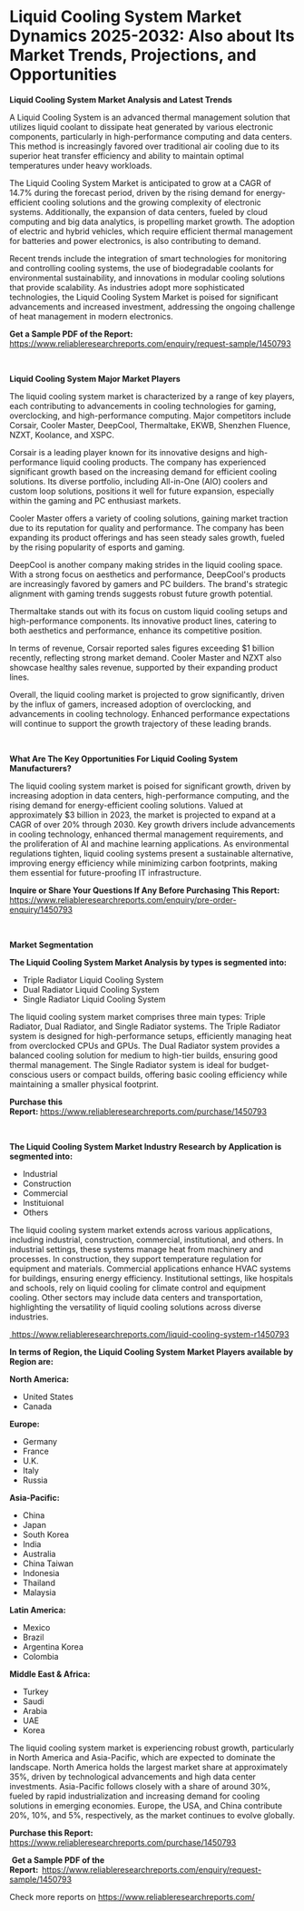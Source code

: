 <p><h1>Liquid Cooling System Market Dynamics 2025-2032: Also about Its Market Trends, Projections, and Opportunities</h1></p><p><strong>Liquid Cooling System Market Analysis and Latest Trends</strong></p>
<p><p>A Liquid Cooling System is an advanced thermal management solution that utilizes liquid coolant to dissipate heat generated by various electronic components, particularly in high-performance computing and data centers. This method is increasingly favored over traditional air cooling due to its superior heat transfer efficiency and ability to maintain optimal temperatures under heavy workloads.</p><p>The Liquid Cooling System Market is anticipated to grow at a CAGR of 14.7% during the forecast period, driven by the rising demand for energy-efficient cooling solutions and the growing complexity of electronic systems. Additionally, the expansion of data centers, fueled by cloud computing and big data analytics, is propelling market growth. The adoption of electric and hybrid vehicles, which require efficient thermal management for batteries and power electronics, is also contributing to demand.</p><p>Recent trends include the integration of smart technologies for monitoring and controlling cooling systems, the use of biodegradable coolants for environmental sustainability, and innovations in modular cooling solutions that provide scalability. As industries adopt more sophisticated technologies, the Liquid Cooling System Market is poised for significant advancements and increased investment, addressing the ongoing challenge of heat management in modern electronics.</p></p>
<p><strong>Get a Sample PDF of the Report:&nbsp;</strong> <a href="https://www.reliableresearchreports.com/enquiry/request-sample/1450793?utm_campaign=3030&utm_medium=2&utm_source=Github&utm_content=ia&utm_term=11042025&utm_id=liquid-cooling-system">https://www.reliableresearchreports.com/enquiry/request-sample/1450793</a></p>
<p>&nbsp;</p>
<p><strong>Liquid Cooling System Major Market Players</strong></p>
<p><p>The liquid cooling system market is characterized by a range of key players, each contributing to advancements in cooling technologies for gaming, overclocking, and high-performance computing. Major competitors include Corsair, Cooler Master, DeepCool, Thermaltake, EKWB, Shenzhen Fluence, NZXT, Koolance, and XSPC.</p><p>Corsair is a leading player known for its innovative designs and high-performance liquid cooling products. The company has experienced significant growth based on the increasing demand for efficient cooling solutions. Its diverse portfolio, including All-in-One (AIO) coolers and custom loop solutions, positions it well for future expansion, especially within the gaming and PC enthusiast markets.</p><p>Cooler Master offers a variety of cooling solutions, gaining market traction due to its reputation for quality and performance. The company has been expanding its product offerings and has seen steady sales growth, fueled by the rising popularity of esports and gaming.</p><p>DeepCool is another company making strides in the liquid cooling space. With a strong focus on aesthetics and performance, DeepCool's products are increasingly favored by gamers and PC builders. The brand's strategic alignment with gaming trends suggests robust future growth potential.</p><p>Thermaltake stands out with its focus on custom liquid cooling setups and high-performance components. Its innovative product lines, catering to both aesthetics and performance, enhance its competitive position.</p><p>In terms of revenue, Corsair reported sales figures exceeding $1 billion recently, reflecting strong market demand. Cooler Master and NZXT also showcase healthy sales revenue, supported by their expanding product lines.</p><p>Overall, the liquid cooling market is projected to grow significantly, driven by the influx of gamers, increased adoption of overclocking, and advancements in cooling technology. Enhanced performance expectations will continue to support the growth trajectory of these leading brands.</p></p>
<p>&nbsp;</p>
<p><strong>What Are The Key Opportunities For Liquid Cooling System Manufacturers?</strong></p>
<p><p>The liquid cooling system market is poised for significant growth, driven by increasing adoption in data centers, high-performance computing, and the rising demand for energy-efficient cooling solutions. Valued at approximately $3 billion in 2023, the market is projected to expand at a CAGR of over 20% through 2030. Key growth drivers include advancements in cooling technology, enhanced thermal management requirements, and the proliferation of AI and machine learning applications. As environmental regulations tighten, liquid cooling systems present a sustainable alternative, improving energy efficiency while minimizing carbon footprints, making them essential for future-proofing IT infrastructure.</p></p>
<p><strong>Inquire or Share Your Questions If Any Before Purchasing This Report:</strong> <a href="https://www.reliableresearchreports.com/enquiry/pre-order-enquiry/1450793?utm_campaign=3030&utm_medium=2&utm_source=Github&utm_content=ia&utm_term=11042025&utm_id=liquid-cooling-system">https://www.reliableresearchreports.com/enquiry/pre-order-enquiry/1450793</a></p>
<p>&nbsp;</p>
<p><strong>Market Segmentation</strong></p>
<p><strong>The Liquid Cooling System Market Analysis by types is segmented into:</strong></p>
<p><ul><li>Triple Radiator Liquid Cooling System</li><li>Dual Radiator Liquid Cooling System</li><li>Single Radiator Liquid Cooling System</li></ul></p>
<p><p>The liquid cooling system market comprises three main types: Triple Radiator, Dual Radiator, and Single Radiator systems. The Triple Radiator system is designed for high-performance setups, efficiently managing heat from overclocked CPUs and GPUs. The Dual Radiator system provides a balanced cooling solution for medium to high-tier builds, ensuring good thermal management. The Single Radiator system is ideal for budget-conscious users or compact builds, offering basic cooling efficiency while maintaining a smaller physical footprint.</p></p>
<p><strong>Purchase this Report:&nbsp;</strong><a href="https://www.reliableresearchreports.com/purchase/1450793?utm_campaign=3030&utm_medium=2&utm_source=Github&utm_content=ia&utm_term=11042025&utm_id=liquid-cooling-system">https://www.reliableresearchreports.com/purchase/1450793</a></p>
<p>&nbsp;</p>
<p><strong>The Liquid Cooling System Market Industry Research by Application is segmented into:</strong></p>
<p><ul><li>Industrial</li><li>Construction</li><li>Commercial</li><li>Instituional</li><li>Others</li></ul></p>
<p><p>The liquid cooling system market extends across various applications, including industrial, construction, commercial, institutional, and others. In industrial settings, these systems manage heat from machinery and processes. In construction, they support temperature regulation for equipment and materials. Commercial applications enhance HVAC systems for buildings, ensuring energy efficiency. Institutional settings, like hospitals and schools, rely on liquid cooling for climate control and equipment cooling. Other sectors may include data centers and transportation, highlighting the versatility of liquid cooling solutions across diverse industries.</p></p>
<p><a href="https://www.reliableresearchreports.com/liquid-cooling-system-r1450793?utm_campaign=3030&utm_medium=2&utm_source=Github&utm_content=ia&utm_term=11042025&utm_id=liquid-cooling-system">&nbsp;https://www.reliableresearchreports.com/liquid-cooling-system-r1450793</a></p>
<p><strong>In terms of Region, the Liquid Cooling System Market Players available by Region are:</strong></p>
<p>
    <p> <strong> North America: </strong>
        <ul>
            <li>United States</li>
            <li>Canada</li>
        </ul>
        </p> 
    <p> <strong> Europe: </strong>
        <ul>
            <li>Germany</li>
            <li>France</li>
            <li>U.K.</li>
            <li>Italy</li>
            <li>Russia</li>
        </ul>
        </p> 
    <p> <strong> Asia-Pacific: </strong>
        <ul>
            <li>China</li>
            <li>Japan</li>
            <li>South Korea</li>
            <li>India</li>
            <li>Australia</li>
            <li>China Taiwan</li>
            <li>Indonesia</li>
            <li>Thailand</li>
            <li>Malaysia</li>
        </ul>
        </p> 
    <p> <strong> Latin America: </strong>
        <ul>
            <li>Mexico</li>
            <li>Brazil</li>
            <li>Argentina Korea</li>
            <li>Colombia</li>
        </ul>
        </p> 
    <p> <strong> Middle East & Africa: </strong>
        <ul>
            <li>Turkey</li>
            <li>Saudi</li>
            <li>Arabia</li>
            <li>UAE</li>
            <li>Korea</li>
        </ul>
    </p>
    </p>
<p><p>The liquid cooling system market is experiencing robust growth, particularly in North America and Asia-Pacific, which are expected to dominate the landscape. North America holds the largest market share at approximately 35%, driven by technological advancements and high data center investments. Asia-Pacific follows closely with a share of around 30%, fueled by rapid industrialization and increasing demand for cooling solutions in emerging economies. Europe, the USA, and China contribute 20%, 10%, and 5%, respectively, as the market continues to evolve globally.</p></p>
<p><strong>Purchase this Report: </strong><a href="https://www.reliableresearchreports.com/purchase/1450793?utm_campaign=3030&utm_medium=2&utm_source=Github&utm_content=ia&utm_term=11042025&utm_id=liquid-cooling-system">https://www.reliableresearchreports.com/purchase/1450793</a></p>
<p>&nbsp;<strong>Get a Sample PDF of the Report:&nbsp;&nbsp;</strong><a href="https://www.reliableresearchreports.com/enquiry/request-sample/1450793?utm_campaign=3030&utm_medium=2&utm_source=Github&utm_content=ia&utm_term=11042025&utm_id=liquid-cooling-system">https://www.reliableresearchreports.com/enquiry/request-sample/1450793</a></p>
<p><strong></strong></p>
<p>Check more reports on <a href="https://www.reliableresearchreports.com/?utm_campaign=3030&utm_medium=2&utm_source=Github&utm_content=ia&utm_term=11042025&utm_id=liquid-cooling-system">https://www.reliableresearchreports.com/</a></p>